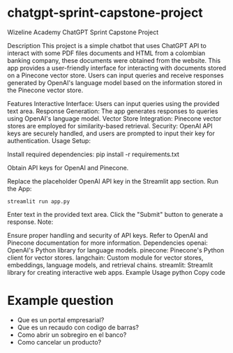 # chatgpt-sprint-capstone-project
Wizeline Academy ChatGPT Sprint Capstone Project

Description
This project is a simple chatbot that uses ChatGPT API to interact with some PDF files documents and HTML from a colombian banking company, these documents were obtained from the website. This app provides a user-friendly interface for interacting with  documents stored on a Pinecone vector store. Users can input queries and receive responses generated by OpenAI's language model based on the information stored in the Pinecone vector store.

Features
Interactive Interface: Users can input queries using the provided text area.
Response Generation: The app generates responses to queries using OpenAI's language model.
Vector Store Integration: Pinecone vector stores are employed for similarity-based retrieval.
Security: OpenAI API keys are securely handled, and users are prompted to input their key for authentication.
Usage
Setup:

Install required dependencies:
pip install -r requirements.txt

Obtain API keys for OpenAI and Pinecone.

Replace the placeholder OpenAI API key in the Streamlit app section.
Run the App:

<code>streamlit run app.py</code>

Enter text in the provided text area.
Click the "Submit" button to generate a response.
Note:

Ensure proper handling and security of API keys.
Refer to OpenAI and Pinecone documentation for more information.
Dependencies
openai: OpenAI's Python library for language models.
pinecone: Pinecone's Python client for vector stores.
langchain: Custom module for vector stores, embeddings, language models, and retrieval chains.
streamlit: Streamlit library for creating interactive web apps.
Example Usage
python
Copy code
# Example question
- Que es un portal empresarial?
- Que es un recaudo con codigo de barras?
- Como abrir un sobregiro en el banco?
- Como cancelar un producto?